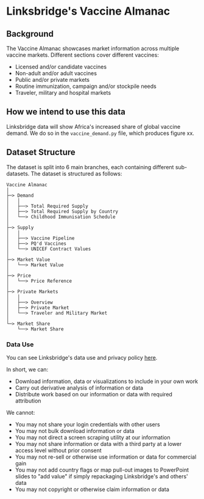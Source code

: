 # Linksbridge's Vaccine Almanac

## Background
The Vaccine Almanac showcases market information across multiple vaccine markets. Different sections cover different vaccines:
- Licensed and/or candidate vaccines
- Non-adult and/or adult vaccines
- Public and/or private markets
- Routine immunization, campaign and/or stockpile needs
- Traveler, military and hospital markets

## How we intend to use this data
Linksbridge data will show Africa's increased share of global vaccine demand. We do so in the `vaccine_demand.py` file, which produces figure xx. 

## Dataset Structure
The dataset is split into 6 main branches, each containing different sub-datasets. The dataset is structured as follows:
```
Vaccine Almanac
│
├─> Demand
│   │
│   ├──> Total Required Supply
│   ├──> Total Required Supply by Country
│   └──> Childhood Immunisation Schedule
│
├─> Supply
│   │
│   ├──> Vaccine Pipeline
│   ├──> PQ'd Vaccines
│   └──> UNICEF Contract Values
│
├─> Market Value
│   └──> Market Value
│
├─> Price
│   └──> Price Reference
│
├─> Private Markets
│   │
│   ├──> Overview
│   ├──> Private Market
│   └──> Traveler and Military Market
│
└─> Market Share
    └──> Market Share
```

### Data Use
You can see Linksbridge's data use and privacy policy [here](https://linksbridge.com/data-use). 

In short, we can:
- Download information, data or visualizations to include in your own work
- Carry out derivative analysis of information or data
- Distribute work based on our information or data with required attribution

We cannot:
- You may not share your login credentials with other users
- You may not bulk download information or data
- You may not direct a screen scraping utility at our information
- You may not share information or data with a third party at a lower access level without prior consent
- You may not re-sell or otherwise use information or data for commercial gain
- You may not add country flags or map pull-out images to PowerPoint slides to "add value" if simply repackaging Linksbridge's and others' data
- You may not copyright or otherwise claim information or data
